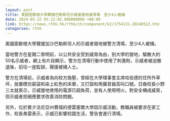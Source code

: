 ```yaml
---
layout: post
title: 美國密歇根大學聲援巴勒斯坦示威者營地被清場　至少4人被捕
date: 2024-05-22 05:12:02.000000000 +08:00
link: https://news.rthk.hk/rthk/ch/component/k2/1754131-20240522.htm
categories: rthk
---
```


美國密歇根大學聲援加沙巴勒斯坦人的示威者營地被警方清場，至少4人被捕。

當地警方在星期二黎明前，以公共安全受到威脅為由，到大學的營地，驅散大約50名示威者，網上有片段顯示，警方在清場行動中使用了刺激劑，示威者被迫撤退後，前往一座監獄，聲援被捕人士。

警方在清場前，示威者為向校方施壓，曾經在大學理事會主席哈伯德的住所外草坪，放置模仿屍袋和染上紅色的床單，又打鼓和用擴音器高叫口號。日裔校長小野三太就表示，示威營地使用的電源已超負荷，並有人使用明火，對安全構成威脅，但示威者拒絕應要求改善消防問題。

另外，位於賓夕法尼亞州費城的德雷塞爾大學因示威活動，教職員被要求在家工作，校長弗雷表示，示威已影響校園生活，警告會進行清場。
